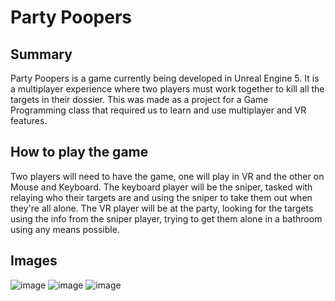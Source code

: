 # Party Poopers

## Summary
Party Poopers is a game currently being developed in Unreal Engine 5. It is a multiplayer experience where two players must work together to kill all the targets in their dossier. This was made as a project for a Game Programming class that required us to learn and use multiplayer and VR features.

## How to play the game
Two players will need to have the game, one will play in VR and the other on Mouse and Keyboard. The keyboard player will be the sniper, tasked with relaying who their targets are and using the sniper to take them out when they're all alone. The VR player will be at the party, looking for the targets using the info from the sniper player, trying to get them alone in a bathroom using any means possible.

## Images
![image](https://github.com/user-attachments/assets/b25560ec-de4a-4bca-ba38-140603995c0a)
![image](https://github.com/user-attachments/assets/ad9874d0-c6cd-4956-8e64-85f778abdd3f)
![image](https://github.com/user-attachments/assets/023fb041-bd60-4581-a733-4663fa61e003)
